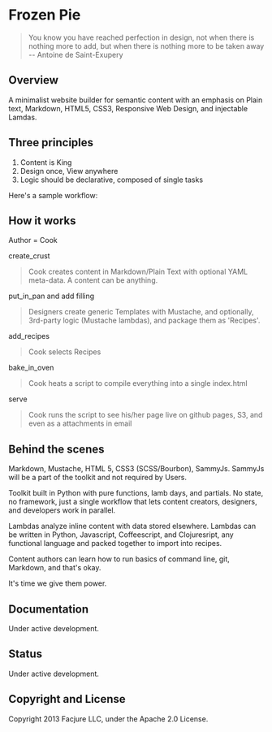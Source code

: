 # Frozen Pie

> You know you have reached perfection in design, not when there is nothing more to add, but when there is nothing more to be taken away -- Antoine de Saint-Exupery

## Overview

A minimalist website builder for semantic content with an emphasis on Plain text, Markdown, HTML5, CSS3, Responsive Web Design, and injectable Lamdas.

## Three principles

1. Content is King
2. Design once, View anywhere
3. Logic should be declarative, composed of single tasks

Here's a sample workflow:

## How it works

Author = Cook

create_crust
> Cook creates content in Markdown/Plain Text with optional YAML meta-data. A content can be anything.

put_in_pan and add filling
> Designers create generic Templates with Mustache, and optionally, 3rd-party logic (Mustache lambdas), and package them as 'Recipes'.

add_recipes
> Cook selects Recipes

bake_in_oven
> Cook heats a script to compile everything into a single index.html

serve
> Cook runs the script to see his/her page live on github pages, S3, and even as a attachments in email

## Behind the scenes
Markdown, Mustache, HTML 5, CSS3 (SCSS/Bourbon), SammyJs. SammyJs will be a part of the toolkit and not required by Users.

Toolkit built in Python with pure functions, lamb days, and partials. No state, no framework, just a single workflow that lets content creators, designers, and developers work in parallel.

Lambdas analyze inline content with data stored elsewhere. Lambdas can be written in Python, Javascript, Coffeescript, and Clojuresript, any functional language and packed together to import into recipes.

Content authors can learn how to run basics of command line, git, Markdown, and that's okay.

It's time we give them power.

## Documentation
Under active development.

## Status
Under active development.

## Copyright and License
Copyright 2013 Facjure LLC,  under the Apache 2.0 License.
